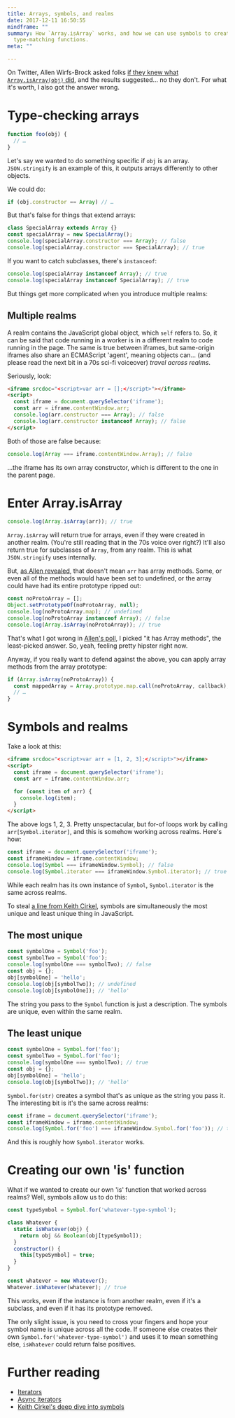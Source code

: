```yaml
---
title: Arrays, symbols, and realms
date: 2017-12-11 16:50:55
mindframe: ""
summary: How `Array.isArray` works, and how we can use symbols to create our own
  type-matching functions.
meta: ""

---
```


On Twitter, Allen Wirfs-Brock asked folks [if they knew what `Array.isArray(obj)` did](https://twitter.com/awbjs/status/939240121269809152), and the results suggested… no they don't. For what it's worth, I also got the answer wrong.

# Type-checking arrays

```js
function foo(obj) {
  // …
}
```

Let's say we wanted to do something specific if `obj` is an array. `JSON.stringify` is an example of this, it outputs arrays differently to other objects.

We could do:

```js
if (obj.constructor == Array) // …
```

But that's false for things that extend arrays:

```js
class SpecialArray extends Array {}
const specialArray = new SpecialArray();
console.log(specialArray.constructor === Array); // false
console.log(specialArray.constructor === SpecialArray); // true
```

If you want to catch subclasses, there's `instanceof`:

```js
console.log(specialArray instanceof Array); // true
console.log(specialArray instanceof SpecialArray); // true
```

But things get more complicated when you introduce multiple realms:

## Multiple realms

A realm contains the JavaScript global object, which `self` refers to. So, it can be said that code running in a worker is in a different realm to code running in the page. The same is true between iframes, but same-origin iframes also share an ECMAScript 'agent', meaning objects can… (and please read the next bit in a 70s sci-fi voiceover) *travel across realms*.

Seriously, look:

```html
<iframe srcdoc="<script>var arr = [];</script>"></iframe>
<script>
  const iframe = document.querySelector('iframe');
  const arr = iframe.contentWindow.arr;
  console.log(arr.constructor === Array); // false
  console.log(arr.constructor instanceof Array); // false
</script>
```

Both of those are false because:

```js
console.log(Array === iframe.contentWindow.Array); // false
```

…the iframe has its own array constructor, which is different to the one in the parent page.

# Enter Array.isArray

```js
console.log(Array.isArray(arr)); // true
```

`Array.isArray` will return true for arrays, even if they were created in another realm. (You're still reading that in the 70s voice over right?) It'll also return true for subclasses of `Array`, from any realm. This is what `JSON.stringify` uses internally.

But, [as Allen revealed](https://twitter.com/awbjs/status/939607812094574594), that doesn't mean `arr` has array methods. Some, or even all of the methods would have been set to undefined, or the array could have had its entire prototype ripped out:

```js
const noProtoArray = [];
Object.setPrototypeOf(noProtoArray, null);
console.log(noProtoArray.map); // undefined
console.log(noProtoArray instanceof Array); // false
console.log(Array.isArray(noProtoArray)); // true
```

That's what I got wrong in [Allen's poll](https://twitter.com/awbjs/status/939240121269809152), I picked "it has Array methods", the least-picked answer. So, yeah, feeling pretty hipster right now.

Anyway, if you really want to defend against the above, you can apply array methods from the array prototype:

```js
if (Array.isArray(noProtoArray)) {
  const mappedArray = Array.prototype.map.call(noProtoArray, callback);
  // …
}
```

# Symbols and realms

Take a look at this:

```html
<iframe srcdoc="<script>var arr = [1, 2, 3];</script>"></iframe>
<script>
  const iframe = document.querySelector('iframe');
  const arr = iframe.contentWindow.arr;

  for (const item of arr) {
    console.log(item);
  }
</script>
```

The above logs 1, 2, 3. Pretty unspectacular, but for-of loops work by calling `arr[Symbol.iterator]`, and this is somehow working across realms. Here's how:

```js
const iframe = document.querySelector('iframe');
const iframeWindow = iframe.contentWindow;
console.log(Symbol === iframeWindow.Symbol); // false
console.log(Symbol.iterator === iframeWindow.Symbol.iterator); // true
```

While each realm has its own instance of `Symbol`, `Symbol.iterator` is the same across realms.

To steal [a line from Keith Cirkel](https://twitter.com/Keithamus/status/939788908417748992), symbols are simultaneously the most unique and least unique thing in JavaScript.

## The most unique

```js
const symbolOne = Symbol('foo');
const symbolTwo = Symbol('foo');
console.log(symbolOne === symbolTwo); // false
const obj = {};
obj[symbolOne] = 'hello';
console.log(obj[symbolTwo]); // undefined
console.log(obj[symbolOne]); // 'hello'
```

The string you pass to the `Symbol` function is just a description. The symbols are unique, even within the same realm.

## The least unique

```js
const symbolOne = Symbol.for('foo');
const symbolTwo = Symbol.for('foo');
console.log(symbolOne === symbolTwo); // true
const obj = {};
obj[symbolOne] = 'hello';
console.log(obj[symbolTwo]); // 'hello'
```

`Symbol.for(str)` creates a symbol that's as unique as the string you pass it. The interesting bit is it's the same across realms:

```js
const iframe = document.querySelector('iframe');
const iframeWindow = iframe.contentWindow;
console.log(Symbol.for('foo') === iframeWindow.Symbol.for('foo')); // true
```

And this is roughly how `Symbol.iterator` works.

# Creating our own 'is' function

What if we wanted to create our own 'is' function that worked across realms? Well, symbols allow us to do this:

```js
const typeSymbol = Symbol.for('whatever-type-symbol');

class Whatever {
  static isWhatever(obj) {
    return obj && Boolean(obj[typeSymbol]);
  }
  constructor() {
    this[typeSymbol] = true;
  }
}

const whatever = new Whatever();
Whatever.isWhatever(whatever); // true
```

This works, even if the instance is from another realm, even if it's a subclass, and even if it has its prototype removed.

The only slight issue, is you need to cross your fingers and hope your symbol name is unique across all the code. If someone else creates their own `Symbol.for('whatever-type-symbol')` and uses it to mean something else, `isWhatever` could return false positives.

# Further reading

* [Iterators](/2014/iterators-gonna-iterate/)
* [Async iterators](/2017/async-iterators-and-generators/)
* [Keith Cirkel's deep dive into symbols](https://www.keithcirkel.co.uk/metaprogramming-in-es6-symbols/)
